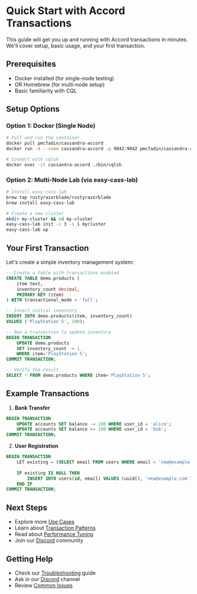 # Quick Start with Accord Transactions

This guide will get you up and running with Accord transactions in minutes. We'll cover setup, basic usage, and your first transaction.

## Prerequisites

- Docker installed (for single-node testing)
- OR Homebrew (for multi-node setup)
- Basic familiarity with CQL

## Setup Options

### Option 1: Docker (Single Node)
```bash
# Pull and run the container
docker pull pmcfadin/cassandra-accord
docker run -d --name cassandra-accord -p 9042:9042 pmcfadin/cassandra-accord

# Connect with cqlsh
docker exec -it cassandra-accord ./bin/cqlsh
```

### Option 2: Multi-Node Lab (via easy-cass-lab)
```bash
# Install easy-cass-lab
brew tap rustyrazorblade/rustyrazorblade
brew install easy-cass-lab

# Create a new cluster
mkdir my-cluster && cd my-cluster
easy-cass-lab init -c 3 -s 1 mycluster
easy-cass-lab up
```

## Your First Transaction

Let's create a simple inventory management system:

```sql
-- Create a table with transactions enabled
CREATE TABLE demo.products (
    item text,
    inventory_count decimal,
    PRIMARY KEY (item)
) WITH transactional_mode = 'full';

-- Insert initial inventory
INSERT INTO demo.products(item, inventory_count) 
VALUES ('PlayStation 5', 100);

-- Run a transaction to update inventory
BEGIN TRANSACTION
    UPDATE demo.products 
    SET inventory_count -= 1 
    WHERE item='PlayStation 5';
COMMIT TRANSACTION;

-- Verify the result
SELECT * FROM demo.products WHERE item='PlayStation 5';
```

## Example Transactions

1. **Bank Transfer**
```sql
BEGIN TRANSACTION
    UPDATE accounts SET balance -= 100 WHERE user_id = 'alice';
    UPDATE accounts SET balance += 100 WHERE user_id = 'bob';
COMMIT TRANSACTION;
```

2. **User Registration**
```sql
BEGIN TRANSACTION
    LET existing = (SELECT email FROM users WHERE email = 'new@example.com');
    
    IF existing IS NULL THEN
        INSERT INTO users(id, email) VALUES (uuid(), 'new@example.com');
    END IF
COMMIT TRANSACTION;
```

## Next Steps

- Explore more [Use Cases](use-cases.md)
- Learn about [Transaction Patterns](patterns.md)
- Read about [Performance Tuning](performance.md)
- Join our [Discord](https://discord.gg/GrRCajJqmQ) community

## Getting Help

- Check our [Troubleshooting](troubleshooting.md) guide
- Ask in our [Discord](https://discord.gg/GrRCajJqmQ) channel
- Review [Common Issues](troubleshooting.md#common-issues)